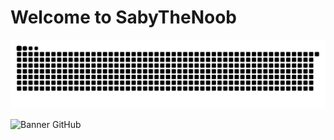 # Welcome to SabyTheNoob
![Snake animation Contribution Graph](https://raw.githubusercontent.com/Anmol-Baranwal/Anmol-Baranwal/output/github-contribution-grid-snake-dark.svg)

![Banner GitHub](https://github.com/SabyTheNoob/SabyTheNoob/blob/main/Playstore_Banner.jpg)




